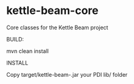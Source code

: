 # kettle-beam-core
Core classes for the Kettle Beam project

BUILD:

mvn clean install

INSTALL

Copy target/kettle-beam-<version>.jar your PDI lib/ folder

